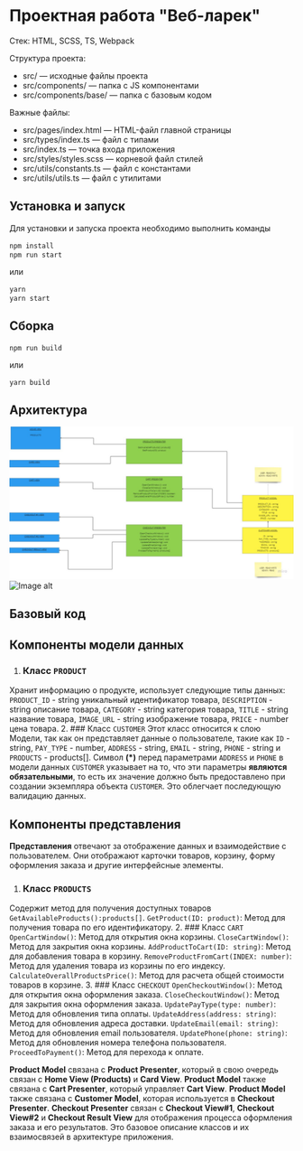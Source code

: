 # Проектная работа "Веб-ларек"

Стек: HTML, SCSS, TS, Webpack

Структура проекта:
- src/ — исходные файлы проекта
- src/components/ — папка с JS компонентами
- src/components/base/ — папка с базовым кодом

Важные файлы:
- src/pages/index.html — HTML-файл главной страницы
- src/types/index.ts — файл с типами
- src/index.ts — точка входа приложения
- src/styles/styles.scss — корневой файл стилей
- src/utils/constants.ts — файл с константами
- src/utils/utils.ts — файл с утилитами

## Установка и запуск
Для установки и запуска проекта необходимо выполнить команды

```
npm install
npm run start
```

или

```
yarn
yarn start
```
## Сборка

```
npm run build
```

или

```
yarn build
```
## Архитектура
![Image alt](https://github.com/khuranidara/web-larek-frontend/raw/main/UML_scheme.png)
![Image alt](C:\Users\Dasha\Documents\Git\web-larek-frontend\UML_scheme.png)
## Базовый код
## Компоненты модели данных
1. ### Класс `PRODUCT`
Хранит информацию о продукте, использует следующие типы данных: `PRODUCT_ID` - string уникальный идентификатор товара, `DESCRIPTION` - string описание товара,
`CATEGORY` - string категория товара, `TITLE` - string название товара, `IMAGE_URL` - string изображение товара, `PRICE` - number цена товара.
2. ### Класс `CUSTOMER`
Этот класс относится к слою Модели, так как он представляет данные о пользователе,  такие как `ID` - string, `PAY_TYPE` - number,    `ADDRESS` - string, `EMAIL` - string, `PHONE` - string
и `PRODUCTS` -  products[]. Символ **(*)** перед параметрами `ADDRESS` и `PHONE` в модели данных `CUSTOMER` указывает на то, что эти параметры **являются обязательными**, то есть их значение должно 
быть предоставлено при создании экземпляра объекта `CUSTOMER`. Это облегчает последующую валидацию данных.
## Компоненты представления
**Представления** отвечают за отображение данных и взаимодействие с пользователем. Они отображают карточки товаров, корзину, форму оформления заказа и другие интерфейсные элементы.
1. ### Класс `PRODUCTS`
Содержит метод для получения доступных товаров `GetAvailableProducts():products[]`. `GetProduct(ID: product)`: Метод для получения товара по его идентификатору.
2. ### Класс `CART`
`OpenCartWindow()`: Метод для открытия окна корзины. `CloseCartWindow()`: Метод для закрытия окна корзины. `AddProductToCart(ID: string)`: Метод для добавления товара в корзину.
`RemoveProductFromCart(INDEX: number)`: Метод для удаления товара из корзины по его индексу. `CalculateOverallProductsPrice()`: Метод для расчета общей стоимости товаров в корзине.
3. ### Класс `CHECKOUT`
`OpenCheckoutWindow()`: Метод для открытия окна оформления заказа. `CloseCheckoutWindow()`: Метод для закрытия окна оформления заказа. `UpdatePayType(type: number)`: Метод для обновления типа оплаты.
`UpdateAddress(address: string)`: Метод для обновления адреса доставки. `UpdateEmail(email: string)`: Метод для обновления email пользователя. `UpdatePhone(phone: string)`: Метод для обновления номера телефона пользователя.
`ProceedToPayment()`: Метод для перехода к оплате.

**Product Model** связана с **Product Presenter**, который в свою очередь связан с **Home View (Products)** и **Card View**. **Product Model** также связана с **Cart Presenter**, который управляет **Cart View**.
**Product Model** также связана с **Customer Model**, которая используется в **Checkout Presenter**. **Checkout Presenter** связан с **Checkout View#1**, **Checkout View#2** и **Checkout Result View** для отображения процесса оформления заказа и его результатов.
Это базовое описание классов и их взаимосвязей в архитектуре приложения.
